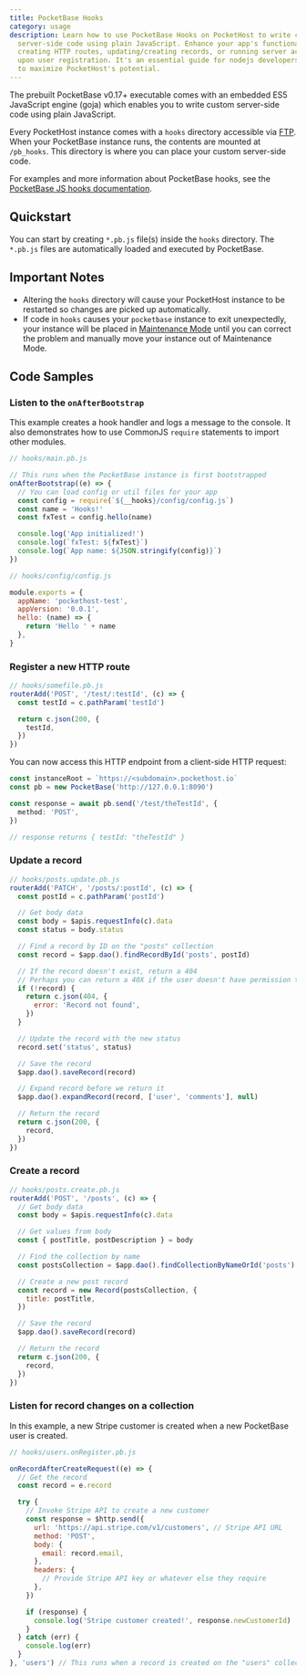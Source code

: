 ```yaml
---
title: PocketBase Hooks
category: usage
description: Learn how to use PocketBase Hooks on PocketHost to write custom
  server-side code using plain JavaScript. Enhance your app's functionality by
  creating HTTP routes, updating/creating records, or running server actions
  upon user registration. It's an essential guide for nodejs developers looking
  to maximize PocketHost's potential.
---
```


The prebuilt PocketBase v0.17+ executable comes with an embedded ES5 JavaScript engine (goja) which enables you to write custom server-side code using plain JavaScript.

Every PocketHost instance comes with a `hooks` directory accessible via [FTP](/docs/usage/ftp). When your PocketBase instance runs, the contents are mounted at `/pb_hooks`. This directory is where you can place your custom server-side code.

For examples and more information about PocketBase hooks, see the [PocketBase JS hooks documentation](https://pocketbase.io/docs/js-overview/).

## Quickstart

You can start by creating `*.pb.js` file(s) inside the `hooks` directory. The `*.pb.js` files are automatically loaded and executed by PocketBase.

## Important Notes

- Altering the `hooks` directory will cause your PocketHost instance to be restarted so changes are picked up automatically.
- If code in `hooks` causes your `pocketbase` instance to exit unexpectedly, your instance will be placed in [Maintenance Mode](/docs/usage/maintenance/) until you can correct the problem and manually move your instance out of Maintenance Mode.

## Code Samples

### Listen to the `onAfterBootstrap`

This example creates a hook handler and logs a message to the console. It also demonstrates how to use CommonJS `require` statements to import other modules.

```js
// hooks/main.pb.js

// This runs when the PocketBase instance is first bootstrapped
onAfterBootstrap((e) => {
  // You can load config or util files for your app
  const config = require(`${__hooks}/config/config.js`)
  const name = 'Hooks!'
  const fxTest = config.hello(name)

  console.log('App initialized!')
  console.log(`fxTest: ${fxTest}`)
  console.log(`App name: ${JSON.stringify(config)}`)
})
```

```js
// hooks/config/config.js

module.exports = {
  appName: 'pockethost-test',
  appVersion: '0.0.1',
  hello: (name) => {
    return 'Hello ' + name
  },
}
```

### Register a new HTTP route

```js
// hooks/somefile.pb.js
routerAdd('POST', '/test/:testId', (c) => {
  const testId = c.pathParam('testId')

  return c.json(200, {
    testId,
  })
})
```

You can now access this HTTP endpoint from a client-side HTTP request:

```ts
const instanceRoot = `https://<subdomain>.pockethost.io`
const pb = new PocketBase('http://127.0.0.1:8090')

const response = await pb.send('/test/theTestId', {
  method: 'POST',
})

// response returns { testId: "theTestId" }
```

### Update a record

```js
// hooks/posts.update.pb.js
routerAdd('PATCH', '/posts/:postId', (c) => {
  const postId = c.pathParam('postId')

  // Get body data
  const body = $apis.requestInfo(c).data
  const status = body.status

  // Find a record by ID on the "posts" collection
  const record = $app.dao().findRecordById('posts', postId)

  // If the record doesn't exist, return a 404
  // Perhaps you can return a 40X if the user doesn't have permission to update the record etc
  if (!record) {
    return c.json(404, {
      error: 'Record not found',
    })
  }

  // Update the record with the new status
  record.set('status', status)

  // Save the record
  $app.dao().saveRecord(record)

  // Expand record before we return it
  $app.dao().expandRecord(record, ['user', 'comments'], null)

  // Return the record
  return c.json(200, {
    record,
  })
})
```

### Create a record

```js
// hooks/posts.create.pb.js
routerAdd('POST', '/posts', (c) => {
  // Get body data
  const body = $apis.requestInfo(c).data

  // Get values from body
  const { postTitle, postDescription } = body

  // Find the collection by name
  const postsCollection = $app.dao().findCollectionByNameOrId('posts')

  // Create a new post record
  const record = new Record(postsCollection, {
    title: postTitle,
  })

  // Save the record
  $app.dao().saveRecord(record)

  // Return the record
  return c.json(200, {
    record,
  })
})
```

### Listen for record changes on a collection

In this example, a new Stripe customer is created when a new PocketBase user is created.

```js
// hooks/users.onRegister.pb.js

onRecordAfterCreateRequest((e) => {
  // Get the record
  const record = e.record

  try {
    // Invoke Stripe API to create a new customer
    const response = $http.send({
      url: 'https://api.stripe.com/v1/customers', // Stripe API URL
      method: 'POST',
      body: {
        email: record.email,
      },
      headers: {
        // Provide Stripe API key or whatever else they require
      },
    })

    if (response) {
      console.log('Stripe customer created!', response.newCustomerId)
    }
  } catch (err) {
    console.log(err)
  }
}, 'users') // This runs when a record is created on the "users" collection
```
